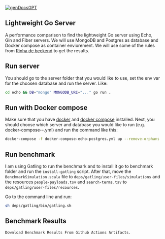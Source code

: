 [![genDocsGPT](https://img.shields.io/badge/Docs%20generated%20by-genDocsGPT-blue)](https://github.com/marco-rosner/genDocsGPT)

## Lightweight Go Server

A performance comparison to find the lightweight Go server using Echo, Gin and Fiber servers. We will use MongoDB and Postgres as database and Docker compose as container enviorement. We will use some of the rules from [Rinha de beckend](https://github.com/zanfranceschi/rinha-de-backend-2023-q3) to get the results.

## Run server

You should go to the server folder that you would like to use, set the env var for the choosen database and run the server. Like:

```sh
cd echo && DB="mongo" MONGODB_URI="..." go run .
```

## Run with Docker compose

Make sure that you have [docker](https://docs.docker.com/get-docker/) and [docker compose](https://docs.docker.com/compose/install/) installed. Next, you should choose which server and database you would like to run (e.g. docker-compose-<server>-<database>.yml) and run the command like this:

```sh
docker-compose -f docker-compose-echo-postgres.yml up --remove-orphans
```

## Run benchmark

I am using Gatling to run the benchmark and to install it go to benchmark folder and run the `install-gatling` script. After that, move the `BenchmarkSimulation.scala` file to `deps/gatling/user-files/simulations` and the resources `people-payloads.tsv` and `search-terms.tsv` to `deps/gatling/user-files/recources`.

Go to the command line and run:

```sh
sh deps/gatling/bin/gatling.sh
```

## Benchmark Results

```
Download Benchmark Results From Github Actions Artifacts.
```